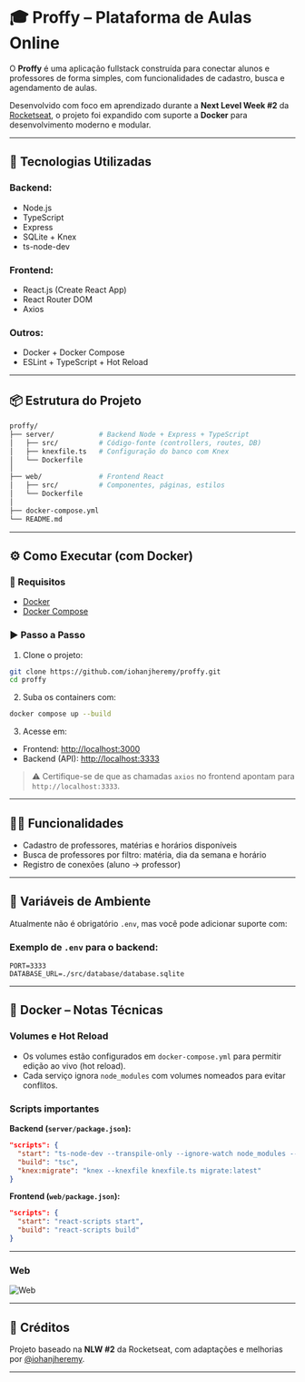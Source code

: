 
# 🎓 Proffy – Plataforma de Aulas Online

O **Proffy** é uma aplicação fullstack construída para conectar alunos e professores de forma simples, com funcionalidades de cadastro, busca e agendamento de aulas.

Desenvolvido com foco em aprendizado durante a **Next Level Week #2** da [Rocketseat](https://rocketseat.com.br), o projeto foi expandido com suporte a **Docker** para desenvolvimento moderno e modular.

---

## 🚀 Tecnologias Utilizadas

### Backend:
- Node.js
- TypeScript
- Express
- SQLite + Knex
- ts-node-dev

### Frontend:
- React.js (Create React App)
- React Router DOM
- Axios

### Outros:
- Docker + Docker Compose
- ESLint + TypeScript + Hot Reload

---

## 📦 Estrutura do Projeto

```bash
proffy/
├── server/           # Backend Node + Express + TypeScript
│   ├── src/          # Código-fonte (controllers, routes, DB)
│   ├── knexfile.ts   # Configuração do banco com Knex
│   └── Dockerfile
│
├── web/              # Frontend React
│   ├── src/          # Componentes, páginas, estilos
│   └── Dockerfile
│
├── docker-compose.yml
└── README.md

```

---

## ⚙️ Como Executar (com Docker)

### 🔁 Requisitos

- [Docker](https://www.docker.com/)
- [Docker Compose](https://docs.docker.com/compose/)

### ▶️ Passo a Passo

1. Clone o projeto:

```bash
git clone https://github.com/iohanjheremy/proffy.git
cd proffy
````

2. Suba os containers com:

```bash
docker compose up --build
```

3. Acesse em:

* Frontend: [http://localhost:3000](http://localhost:3000)
* Backend (API): [http://localhost:3333](http://localhost:3333)

> ⚠️ Certifique-se de que as chamadas `axios` no frontend apontam para `http://localhost:3333`.

---

## 👨‍🏫 Funcionalidades

* Cadastro de professores, matérias e horários disponíveis
* Busca de professores por filtro: matéria, dia da semana e horário
* Registro de conexões (aluno → professor)

---

## 📂 Variáveis de Ambiente

Atualmente não é obrigatório `.env`, mas você pode adicionar suporte com:

### Exemplo de `.env` para o backend:

```env
PORT=3333
DATABASE_URL=./src/database/database.sqlite
```

---

## 🐳 Docker – Notas Técnicas

### Volumes e Hot Reload

* Os volumes estão configurados em `docker-compose.yml` para permitir edição ao vivo (hot reload).
* Cada serviço ignora `node_modules` com volumes nomeados para evitar conflitos.

### Scripts importantes

**Backend (`server/package.json`):**

```json
"scripts": {
  "start": "ts-node-dev --transpile-only --ignore-watch node_modules --respawn src/server.ts",
  "build": "tsc",
  "knex:migrate": "knex --knexfile knexfile.ts migrate:latest"
}
```

**Frontend (`web/package.json`):**

```json
"scripts": {
  "start": "react-scripts start",
  "build": "react-scripts build"
}
```

---


### Web

![Web](https://raw.githubusercontent.com/iohanjheremy/proffy/main/.github/proffy-web.png)

---

## 🧠 Créditos

Projeto baseado na **NLW #2** da Rocketseat, com adaptações e melhorias por [@iohanjheremy](https://github.com/iohanjheremy).

---



